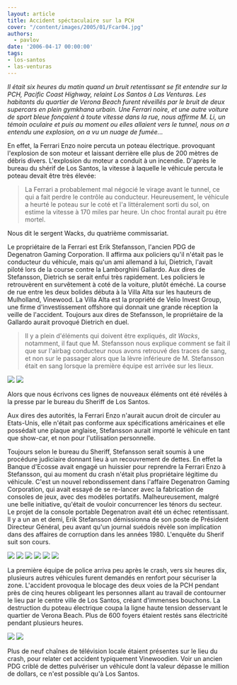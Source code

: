 ```yaml
---
layout: article
title: Accident spéctaculaire sur la PCH
cover: "/content/images/2005/01/Fcar04.jpg"
authors:
  - pavlov
date: '2006-04-17 00:00:00'
tags:
- los-santos
- las-venturas
---
```


_Il était six heures du matin quand un bruit retentissant se fit entendre sur la PCH, Pacific Coast Highway, relaint Los Santos à Las Venturas. Les habitants du quartier de Verona Beach furent réveillés par le bruit de deux supercars en plein gymkhana urbain. Une Ferrari noire, et une autre voiture de sport bleue fonçaient à toute vitesse dans la rue, nous affirme M. Li, un témoin oculaire et puis au moment ou elles allaient vers le tunnel, nous on a entendu une explosion, on a vu un nuage de fumée..._

En effet, la Ferrari Enzo noire percuta un poteau électrique. provoquant l'explosion de son moteur et laissant derrière elle plus de 200 mètres de débris divers. L'explosion du moteur a conduit à un incendie. D'après le bureau du shérif de Los Santos, la vitesse à laquelle le véhicule percuta le poteau devait être très élevée:

> La Ferrari a probablement mal négocié le virage avant le tunnel, ce qui a fait perdre le contrôle au conducteur. Heureusement, le véhicule a heurté le poteau sur le coté et l'a littéralement sorti du sol, on estime la vitesse à 170 miles par heure. Un choc frontal aurait pu être mortel.

Nous dit le sergent Wacks, du quatrième commissariat.

Le&nbsp;propriétaire de la Ferrari est Erik Stefansson, l'ancien PDG de Degenatron Gaming Corporation. Il affirma aux policiers qu'il n'était pas le conducteur du véhicule, mais qu'un ami allemand à lui, Dietrich, l'avait piloté lors de la course contre la Lamborghini Gallardo. Aux dires de Stefansson, Dietrich se serait enfui très rapidement. Les policiers&nbsp;le retrouvèrent&nbsp;en survêtement à coté de la voiture, plutôt éméché. La course de rue entre les deux bolides&nbsp;débuta à la Villa Alta sur les hauteurs de Mulholland, Vinewood. La Villa Alta est la propriété de Velio Invest Group, une firme d'investissement offshore qui donnait une grande réception la veille de l'accident. Toujours aux dires de Stefansson, le propriétaire de la Gallardo aurait provoqué Dietrich en duel.

> Il y a plein d'éléments qui doivent être expliqués, _dit Wacks_, notamment, il faut que M. Stefansson nous explique comment se fait il que sur l'airbag conducteur nous avons retrouvé des traces de sang, et non sur le passager alors que la lèvre inférieure de M. Stefansson était en sang lorsque la première équipe est arrivée sur les lieux.

![](/content/images/2005/01/Fcar02.jpg)
![](/content/images/2005/01/Fcar01.jpg)

Alors que nous écrivons ces lignes de nouveaux éléments ont été révélés à la presse par le bureau du Sheriff de Los Santos.

Aux dires des autorités, la Ferrari Enzo n'aurait aucun droit de circuler au Etats-Unis, elle n'était pas conforme aux spécifications américaines et elle possédait une plaque anglaise, Stefansson aurait importé le véhicule en tant que show-car, et non pour l'utilisation personnelle.

Toujours selon le bureau du Sheriff, Stefansson serait soumis à une procédure judiciaire donnant lieu à un recouvrement de dettes. En effet la Banque d'Ecosse avait engagé un huissier pour reprendre la Ferrari Enzo à Stefansson, qui au moment du crash n'était plus propriétaire légitime du véhicule. C'est un nouvel rebondissement dans l'affaire Degenatron Gaming Corporation, qui avait essayé de se re-lancer avec la fabrication de consoles de jeux, avec des modèles portatifs. Malheureusement, malgré une belle initiative, qu'était de vouloir concurrencer les ténors du secteur. Le projet de la console portable Degenatron avait été un échec retentissant. Il y a un an et demi, Erik Stefansson démissionna de son poste de Président Directeur Général, peu avant qu'un journal suédois révèle son implication dans des affaires de corruption dans les années 1980. L'enquête du Sherif suit son cours.

![](/content/images/2005/01/Fcar03.jpg)
![](/content/images/2005/01/Fcar04.jpg)
![](/content/images/2005/01/Fcar05.jpg)
![](/content/images/2005/01/Fcar06.jpg)
![](/content/images/2005/01/Fcar07.jpg)
![](/content/images/2005/01/Fcar08.jpg)

La première équipe de police arriva peu après le crash, vers six heures dix, plusieurs autres véhicules furent demandés en renfort pour sécuriser la zone. L'accident provoqua le blocage des deux voies de la PCH pendant près de cinq heures obligeant les personnes allant au travail de contourner le lieu par le centre ville de Los Santos, créant d'immenses bouchons. La destruction du poteau électrique coupa la ligne haute tension desservant le quartier de Verona Beach. Plus de 600 foyers étaient restés sans électricité pendant plusieurs heures.

![](/content/images/2005/01/Fcar09.jpg)
![](/content/images/2005/01/Fcar10.jpg)

Plus de neuf chaînes de télévision locale étaient présentes sur le lieu du crash, pour relater cet accident typiquement Vinewoodien. Voir un ancien PDG criblé de dettes pulvériser un véhicule dont la valeur dépasse le million de dollars, ce n'est possible qu'à Los Santos.